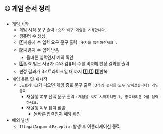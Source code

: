 ## ⚾️ 게임 순서 정리

- 게임 시작
    - 게임 시작 문구 출력 : `숫자 야구 게임을 시작합니다.`
    - 컴퓨터 수 생성
    - 1️⃣사용자 수 입력 요구 문구 출력 : `숫자를 입력해주세요 : `
    - 2️⃣사용자 수 입력 받음
        - 올바른 입력인지 예외 확인
    - 3️⃣입력 받은 사용자 수와 컴퓨터 수를 비교해 판정 결과를 출력
    - 판정 결과가 3스트라이크일 때 까지 1️⃣,2️⃣,3️⃣반복
- 게임 종료 및 재시작
    - `3스트라이크`가 나오면 게임 종료 문구 출력 : `3개의 숫자를 모두 맞히셨습니다! 게임 종료`
        - 재실행 여부 선택 문구 출력 : `게임을 새로 시작하려면 1, 종료하려면 2를 입력하세요.`
        - 재실행 여부 입력 받음
            - 올바른 입력인지 예외 확인
- 예외 발생
    - `IllegalArgumentException` 발생 후 어플리케이션 종료
